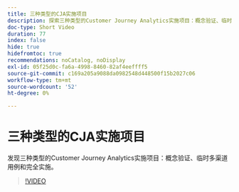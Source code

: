```yaml
---
title: 三种类型的CJA实施项目
description: 探索三种类型的Customer Journey Analytics实施项目：概念验证、临时多渠道用例和完全实施。
doc-type: Short Video
duration: 77
index: false
hide: true
hidefromtoc: true
recommendations: noCatalog, noDisplay
exl-id: 05f25d0c-fa6a-4998-8460-82af4eeffff5
source-git-commit: c169a205a9088da0982548d448500f15b2027c06
workflow-type: tm+mt
source-wordcount: '52'
ht-degree: 0%

---
```


# 三种类型的CJA实施项目

发现三种类型的Customer Journey Analytics实施项目：概念验证、临时多渠道用例和完全实施。

<!-- 62_S113_3442460_77_three-types-of-cja-implementation-projects -->
>[!VIDEO](https://video.tv.adobe.com/v/3458341/?learn=on&enablevpops=true)
